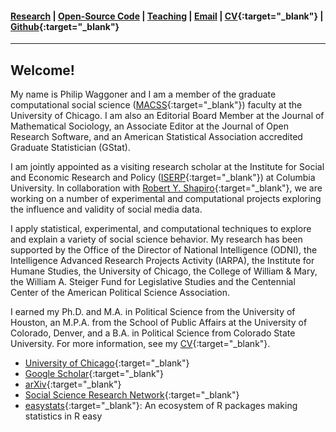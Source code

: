 #### [Research](/Research.md) | [Open-Source Code](/Code.md) | [Teaching](/Teaching.md) | [Email](mailto:pdwaggoner@uchicago.edu) | [CV](https://www.dropbox.com/s/ikt228v5lmobro2/Philip%20Waggoner_CV.pdf?dl=0){:target="_blank"} | [Github](https://github.com/pdwaggoner){:target="_blank"}
________

## Welcome!

My name is Philip Waggoner and I am a member of the graduate computational social science ([MACSS](https://macss.uchicago.edu/directory/philip-waggoner){:target="_blank"}) faculty at the University of Chicago. I am also an Editorial Board Member at the Journal of Mathematical Sociology, an Associate Editor at the Journal of Open Research Software, and an American Statistical Association accredited Graduate Statistician (GStat).

I am jointly appointed as a visiting research scholar at the Institute for Social and Economic Research and Policy ([ISERP](http://iserp.columbia.edu/people/philip-d-waggoner){:target="_blank"}) at Columbia University. In collaboration with [Robert Y. Shapiro](https://www.sipa.columbia.edu/faculty-research/faculty-directory/robert-shapiro){:target="_blank"}, we are working on a number of experimental and computational projects exploring the influence and validity of social media data.

I apply statistical, experimental, and computational techniques to explore and explain a variety of social science behavior. My research has been supported by the Office of the Director of National Intelligence (ODNI), the Intelligence Advanced Research Projects Activity (IARPA), the Institute for Humane Studies, the University of Chicago, the College of William & Mary, the William A. Steiger Fund for Legislative Studies and the Centennial Center of the American Political Science Association.

I earned my Ph.D. and M.A. in Political Science from the University of Houston, an M.P.A. from the School of Public Affairs at the University of Colorado, Denver, and a B.A. in Political Science from Colorado State University. For more information, see my [CV](https://www.dropbox.com/s/ikt228v5lmobro2/Philip%20Waggoner_CV.pdf?dl=0){:target="_blank"}.

  - [University of Chicago](https://macss.uchicago.edu/directory/philip-waggoner){:target="_blank"}
  - [Google Scholar](https://scholar.google.com/citations?user=X4b5VScAAAAJ&hl=en&oi=ao){:target="_blank"}
  - [arXiv](https://arxiv.org/search/?query=Waggoner%2C+Philip&searchtype=all&source=header){:target="_blank"}
  - [Social Science Research Network](https://papers.ssrn.com/sol3/cf_dev/AbsByAuth.cfm?per_id=2663173){:target="_blank"}
  - [easystats](https://github.com/easystats){:target="_blank"}: An ecosystem of R packages making statistics in R easy
